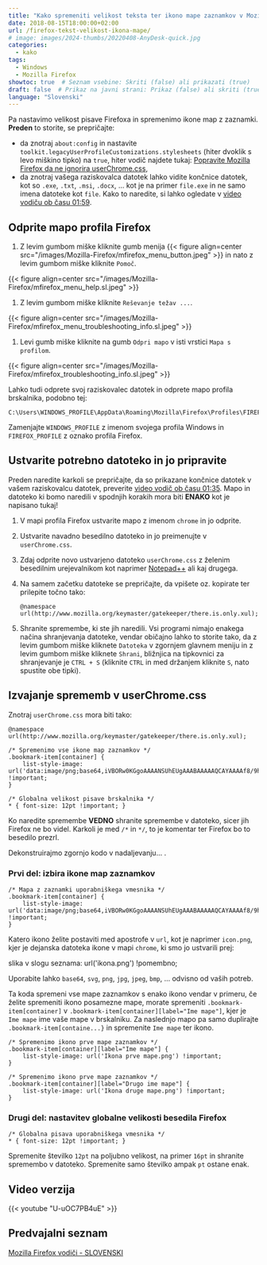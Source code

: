 ```yaml
---
title: "Kako spremeniti velikost teksta ter ikono mape zaznamkov v Mozilla Firefox"
date: 2018-08-15T18:00:00+02:00
url: /firefox-tekst-velikost-ikona-mape/
# image: images/2024-thumbs/20220408-AnyDesk-quick.jpg
categories: 
  - kako
tags: 
  - Windows
  - Mozilla Firefox
showtoc: true  # Seznam vsebine: Skriti (false) ali prikazati (true)
draft: false  # Prikaz na javni strani: Prikaz (false) ali skriti (true)
language: "Slovenski"
---
```


Pa nastavimo velikost pisave Firefoxa in spremenimo ikone map z zaznamki. **Preden** to storite, se prepričajte:

- da znotraj `about:config` in nastavite `toolkit.legacyUserProfileCustomizations.stylesheets` (hiter dvoklik s levo miškino tipko) na `true`, hiter vodič najdete tukaj: [Popravite Mozilla Firefox da ne ignorira userChrome.css](https://www.youtube.com/watch?v=rVJnEDhHXdQ&list=PLbvZxzmdNckxgR98xK9iSVsO4bySit-q2 "Kliknite/tapnite za obisk vodiča!"),
- da znotraj vašega raziskovalca datotek lahko vidite končnice datotek, kot so `.exe`, `.txt`, `.msi`, `.docx`, ... kot je na primer `file.exe` in ne samo imena datoteke kot `file`. Kako to naredite, si lahko ogledate v [video vodiču ob času 01:59](https://youtu.be/wWs_UwVntFU?si=jACAf5M_ZNkZE4MJ&t=119 "Kliknite/tapnite za skok na ta del videoposnetka!").

## Odprite mapo profila Firefox

1. Z levim gumbom miške kliknite gumb menija {{< figure align=center src="/images/Mozilla-Firefox/mfirefox_menu_button.jpeg" >}} in nato z levim gumbom miške kliknite `Pomoč`.

 {{< figure align=center src="/images/Mozilla-Firefox/mfirefox_menu_help.sl.jpeg" >}}

1. Z levim gumbom miške kliknite `Reševanje težav ...`.

 {{< figure align=center src="/images/Mozilla-Firefox/mfirefox_menu_troubleshooting_info.sl.jpeg" >}}

1. Levi gumb miške kliknite na gumb `Odpri mapo` v isti vrstici `Mapa s profilom`.

 {{< figure align=center src="/images/Mozilla-Firefox/mfirefox_troubleshooting_info.sl.jpeg" >}}

Lahko tudi odprete svoj raziskovalec datotek in odprete mapo profila brskalnika, podobno tej:

    C:\Users\WINDOWS_PROFILE\AppData\Roaming\Mozilla\Firefox\Profiles\FIREFOX_PROFILE.default

Zamenjajte `WINDOWS_PROFILE` z imenom svojega profila Windows in `FIREFOX_PROFILE` z oznako profila Firefox.

## Ustvarite potrebno datoteko in jo pripravite

Preden naredite karkoli se prepričajte, da so prikazane končnice datotek v vašem raziskovalcu datotek, preverite [video vodič ob času 01:35](https://www.youtube.com/watch?v=U-uOC7PB4uE&t=119 "Kliknite/tapnite za skok na ta čas videa!"). Mapo in datoteko ki bomo naredili v spodnjih korakih mora biti **ENAKO** kot je napisano tukaj!

1. V mapi profila Firefox ustvarite mapo z imenom `chrome` in jo odprite.
2. Ustvarite navadno besedilno datoteko in jo preimenujte v `userChrome.css`.
3. Zdaj odprite novo ustvarjeno datoteko `userChrome.css` z želenim besedilnim urejevalnikom kot naprimer [Notepad++](https://notepad-plus-plus.org/ "Kliknite/tapnite za obisk Notepad++!") ali kaj drugega.
4. Na samem začetku datoteke se prepričajte, da vpišete oz. kopirate ter prilepite točno tako:
   
       @namespace url(http://www.mozilla.org/keymaster/gatekeeper/there.is.only.xul);

5. Shranite spremembe, ki ste jih naredili. Vsi programi nimajo enakega načina shranjevanja datoteke, vendar običajno lahko to storite tako, da z levim gumbom miške kliknete `Datoteka` v zgornjem glavnem meniju in z levim gumbom miške kliknete `Shrani`, bližnjica na tipkovnici za shranjevanje je `CTRL + S` (kliknite `CTRL` in med držanjem kliknite `S`, nato spustite obe tipki).

## Izvajanje sprememb v userChrome.css

Znotraj `userChrome.css` mora biti tako:

    @namespace url(http://www.mozilla.org/keymaster/gatekeeper/there.is.only.xul);

    /* Spremenimo vse ikone map zaznamkov */
    .bookmark-item[container] {
        list-style-image: url('data:image/png;base64,iVBORw0KGgoAAAANSUhEUgAAABAAAAAQCAYAAAAf8/9hAAAAjklEQVR42mNkAIIfx2xbgVQWAwHw//9/hh9cVgxX7ny5aBs6zQEkxgg1YD2QCiBkAAgwCdowXH0u8cHQKV9w1ICBNODaC4kvH24vUHVIO/+CLANuvhJnUGVdu4PD6rAnJQYcABrgOMIN2A00wI3MaBT/+vHOQl371PP3YQYQn505rRgu3/180S50ugNIDACEZogRw/LarAAAAABJRU5ErkJggg==') !important;
    }

    /* Globalna velikost pisave brskalnika */
    * { font-size: 12pt !important; }

Ko naredite spremembe **VEDNO** shranite spremembe v datoteko, sicer jih Firefox ne bo videl. Karkoli je med `/*` in `*/`, to je komentar ter Firefox bo to besedilo prezrl. 

Dekonstruirajmo zgornjo kodo v nadaljevanju... .

### Prvi del: izbira ikone map zaznamkov

    /* Mapa z zaznamki uporabniškega vmesnika */
    .bookmark-item[container] {
        list-style-image: url('data:image/png;base64,iVBORw0KGgoAAAANSUhEUgAAABAAAAAQCAYAAAAf8/9hAAAAjklEQVR42mNkAIIfx2xbgVQWAwHw//9/hh9cVgxX7ny5aBs6zQEkxgg1YD2QCiBkAAgwCdowXH0u8cHQKV9w1ICBNODaC4kvH24vUHVIO/+CLANuvhJnUGVdu4PD6rAnJQYcABrgOMIN2A00wI3MaBT/+vHOQl371PP3YQYQn505rRgu3/180S50ugNIDACEZogRw/LarAAAAABJRU5ErkJggg==') !important;
    }

Katero ikono želite postaviti med apostrofe v `url`, kot je naprimer `icon.png`, kjer je dejanska datoteka ikone v mapi `chrome`, ki smo jo ustvarili prej:

 slika v slogu seznama: url('ikona.png') !pomembno;

Uporabite lahko `base64`, `svg`, `png`, `jpg`, `jpeg`, `bmp`, ... odvisno od vaših potreb.

Ta koda spremeni vse mape zaznamkov s enako ikono vendar v primeru, če želite spremeniti ikono posamezne mape, morate spremeniti `.bookmark-item[container]` v `.bookmark-item[container][label="Ime mape"]`, kjer je `Ime mape` ime vaše mape v brskalniku. Za naslednjo mapo pa samo duplirajte `.bookmark-item[containe...}` in spremenite `Ime mape` ter ikono.

    /* Spremenimo ikono prve mape zaznamkov */
    .bookmark-item[container][label="Ime mape"] {
        list-style-image: url('Ikona prve mape.png') !important;
    }

    /* Spremenimo ikono prve mape zaznamkov */
    .bookmark-item[container][label="Drugo ime mape"] {
        list-style-image: url('Ikona druge mape.png') !important;
    }

### Drugi del: nastavitev globalne velikosti besedila Firefox

    /* Globalna pisava uporabniškega vmesnika */
    * { font-size: 12pt !important; }

Spremenite številko `12pt` na poljubno velikost, na primer `16pt` in shranite spremembo v datoteko. Spremenite samo številko ampak `pt` ostane enak.

## Video verzija

{{< youtube "U-uOC7PB4uE" >}}

## Predvajalni seznam

[Mozilla Firefox vodiči - SLOVENSKI](https://www.youtube.com/playlist?list=PLbvZxzmdNckyeHQYbvDKF3GK58peTHdnl "Kliknite/tapnite da odprete predvajalni seznam!")